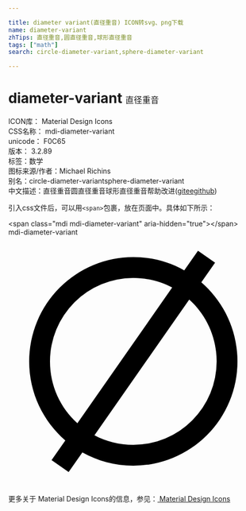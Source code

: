```yaml
---

title: diameter variant(直径重音) ICON转svg、png下载
name: diameter-variant
zhTips: 直径重音,圆直径重音,球形直径重音
tags: ["math"]
search: circle-diameter-variant,sphere-diameter-variant

---
```


# diameter-variant  <small style="font-size: 60%;font-weight: 100">直径重音</small>


<div class="detail-page">
<p>
<span>
ICON库：
<span class="badge-secondary badge">Material Design Icons</span> 
</span>
<br/>
<span>
CSS名称：
<span class="badge-secondary badge">mdi-diameter-variant</span> 
</span>
<br/>
<span>
unicode：
<span class="badge-secondary badge">F0C65</span> 
<copy-btn content='F0C65' btn-title=""></copy-btn>
<copy-btn :content='String.fromCodePoint(parseInt("F0C65", 16))' btn-title="复制U"></copy-btn>
</span>
<br/>
<span>
版本：
<span class="badge-secondary badge">3.2.89</span> 
</span><br/><span>标签：<span class="badge-light badge"><router-link to="/tags/math.html">数学</router-link></span></span>
<br/>
<span>图标来源/作者：<span class="badge-light badge">Michael Richins</span></span> 
<br/>
<span>别名：<span class="badge-light badge">circle-diameter-variant</span><span class="badge-light badge">sphere-diameter-variant</span></span><br/><span class="zh-detail">中文描述：<span class="badge-primary badge">直径重音</span><span class="badge-primary badge">圆直径重音</span><span class="badge-primary badge">球形直径重音</span><span class="help-link"><span>帮助改进</span>(<a href="https://gitee.com/liuwave/icon-helper/edit/master/json/material/diameter-variant.json" target="_blank" rel="noopener noreferrer">gitee</a><a href="https://github.com/liuwave/icon-helper/edit/master/json/material/diameter-variant.json" target="_blank" rel="noopener noreferrer">github</a></span>)</span><br/>
</p>
</div>
<div class="alert alert-dark">
  <i class="mdi mdi-diameter-variant mdi-48px"></i>
  <i class="mdi mdi-diameter-variant mdi-36px"></i>
  <i class="mdi mdi-diameter-variant mdi-24px"></i>
  <i class="mdi mdi-diameter-variant mdi-18px"></i>
</div>
<div>
  <p>引入css文件后，可以用<code>&lt;span&gt;</code>包裹，放在页面中。具体如下所示：    
  </p>
  <div class="alert alert-primary" style="font-size: 14px">
    &lt;span class="mdi mdi-diameter-variant" aria-hidden="true"&gt;&lt;/span&gt;
    <copy-btn content='<span class="mdi mdi-diameter-variant" aria-hidden="true"></span>'></copy-btn>
  </div>
  <div class="alert alert-secondary">
    <i class="mdi mdi-diameter-variant"
    style="font-size: 24px"
    aria-hidden="true"></i> mdi-diameter-variant
    <copy-btn content="mdi-diameter-variant" btn-title="复制图标名称"></copy-btn>
  </div>
</div>
<div id="svg" class="svg-wrap">
<svg xmlns="http://www.w3.org/2000/svg" viewBox="0 0 24 24"><path d="M4.15,21.46L5.47,19.58C3.35,17.74 2,15.03 2,12A10,10 0 0,1 12,2C13.78,2 15.44,2.46 16.89,3.27L18.21,1.39L19.85,2.54L18.53,4.42C20.65,6.26 22,8.97 22,12A10,10 0 0,1 12,22C10.22,22 8.56,21.54 7.11,20.73L5.79,22.61L4.15,21.46M12,4A8,8 0 0,0 4,12C4,14.35 5,16.46 6.63,17.93L15.73,4.92C14.62,4.33 13.35,4 12,4M12,20A8,8 0 0,0 20,12C20,9.65 19,7.54 17.37,6.07L8.27,19.08C9.38,19.67 10.65,20 12,20Z" /></svg>
</div>
<detail full-name='mdi-diameter-variant'></detail>
    
<div><p>更多关于 Material Design Icons的信息，参见：<a target="_blank" href="https://iconhelper.cn/material.html"> Material Design Icons</a>
</p></div>
